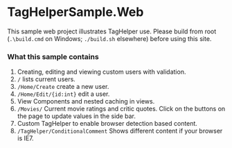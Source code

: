 TagHelperSample.Web
===
This sample web project illustrates TagHelper use. Please build from root
(`.\build.cmd` on Windows; `./build.sh` elsewhere) before using this site.

### What this sample contains
1. Creating, editing and viewing custom users with validation.
  1. `/` lists current users.
  2. `/Home/Create` create a new user.
  3. `/Home/Edit/{id:int}` edit a user.
2. View Components and nested caching in views.
  1. `/Movies/` Current movie ratings and critic quotes. Click on the buttons on the page to update values in the side bar.
3. Custom TagHelper to enable browser detection based content.
  1. `/TagHelper/ConditionalComment` Shows different content if your browser is IE7.
